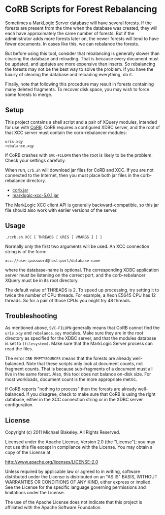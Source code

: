 CoRB Scripts for Forest Rebalancing
===

Sometimes a MarkLogic Server database will have several forests.
If the forests are present from the time when the database was created,
they will each have approximately the same number of forests.
But if the administrator adds more forests later on,
the newer forests will tend to have fewer documents.
In cases like this, we can rebalance the forests.

But before using this tool, consider that
rebalancing is generally slower than clearing the database and reloading.
That is because every document must be updated,
and updates are more expensive than inserts.
So rebalancing the forests may not be the best way to solve the problem.
If you have the luxury of clearing the database and reloading everything, do it.

Finally, note that following this procedure may result in forests
containing many deleted fragments. To recover disk space,
you may wish to force some forests to merge.

Setup
---

This project contains a shell script and a pair of XQuery modules,
intended for use with [CoRB](http://marklogic.github.com/corb/).
CoRB requires a configured XDBC server,
and the root of that XCC server must contain the corb-rebalancer modules:

    uris.xqy
    rebalance.xqy

If CoRB crashes with `SVC-FILOPN` then the root is likely to be the problem.
Check your settings carefully.

When run, `crb.sh` will download jar files for CoRB and XCC.
If you are not connected to the Internet, then you must place both jar files
in the corb-rebalance directory.

* [corb.jar](http://marklogic.github.com/corb/corb.jar)
* [marklogic-xcc-5.0.1.jar](http://developer.marklogic.com/products/xcc/5.0)

The MarkLogic XCC client API is generally backward-compatible,
so this jar file should also work with earlier versions of the server.

Usage
---

    ./crb.sh XCC [ THREADS [ URIS [ VMARGS ] ] ]

Normally only the first two arguments will be used.
An XCC connection string is of the form:

    xcc://user:password@host:port/database-name

where the database-name is optional. The corresponding XDBC application server
must be listening on the correct port, and the corb-rebalancer XQuery
must be in its root directory.

The default value of THREADS is 2. To speed up processing,
try setting it to twice the number of CPU threads. For example,
a Xeon E5645 CPU has 12 threads. So for a pair of those CPUs
you might try 48 threads.

Troubleshooting
---

As mentioned above, `SVC-FILOPN` generally means that CoRB
cannot find the `uris.xqy` and `rebalance.xqy` modules.
Make sure they are in the root directory as specified for the XDBC server,
and that the modules database is set to `(filesystem)`.
Make sure that the MarkLogic Server process can read the files.

The error `CRB-EMPTYSOURCES` means that the forests are already well-balanced.
Note that these scripts only look at document counts, not fragment counts.
That is because sub-fragments of a document must all live in the same forest.
Also, this tool does not balance on-disk size.
For most workloads, document count is the more appropriate metric.

If CoRB reports "nothing to process" then the forests are already well-balanced.
If you disagree, check to make sure that CoRB is using the right database,
either in the XCC connection string or in the XDBC server configuration.

License
---
Copyright (c) 2011 Michael Blakeley. All Rights Reserved.

Licensed under the Apache License, Version 2.0 (the "License");
you may not use this file except in compliance with the License.
You may obtain a copy of the License at

http://www.apache.org/licenses/LICENSE-2.0

Unless required by applicable law or agreed to in writing, software
distributed under the License is distributed on an "AS IS" BASIS,
WITHOUT WARRANTIES OR CONDITIONS OF ANY KIND, either express or implied.
See the License for the specific language governing permissions and
limitations under the License.

The use of the Apache License does not indicate that this project is
affiliated with the Apache Software Foundation.

